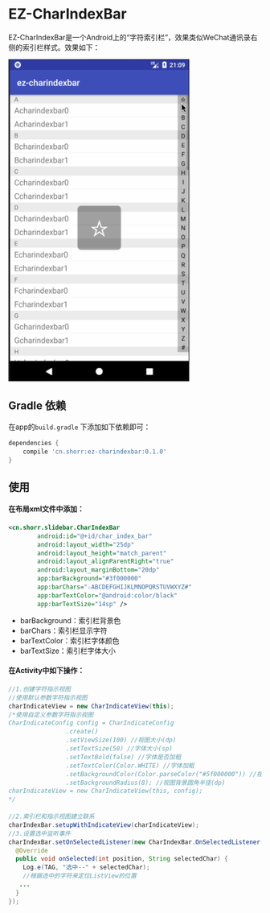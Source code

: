 # EZ-CharIndexBar

EZ-CharIndexBar是一个Android上的“字符索引栏”，效果类似WeChat通讯录右侧的索引栏样式。效果如下：

<img src="/screenshot/demo.gif?raw=true" width=360 height=640 alt="Quick Demo">


## Gradle 依赖
在app的`build.gradle` 下添加如下依赖即可：

```groovy
dependencies {
    compile 'cn.shorr:ez-charindexbar:0.1.0'
}
```

## 使用

#### 在布局xml文件中添加：

```xml
<cn.shorr.slidebar.CharIndexBar
        android:id="@+id/char_index_bar"
        android:layout_width="25dp"
        android:layout_height="match_parent"
        android:layout_alignParentRight="true"
        android:layout_marginBottom="20dp"
        app:barBackground="#3f000000"
        app:barChars="☆ABCDEFGHIJKLMNOPQRSTUVWXYZ#"
        app:barTextColor="@android:color/black"
        app:barTextSize="14sp" />
```
- barBackground：索引栏背景色
- barChars：索引栏显示字符
- barTextColor：索引栏字体颜色
- barTextSize：索引栏字体大小

#### 在Activity中如下操作：

```java
//1.创建字符指示视图
//使用默认参数字符指示视图
charIndicateView = new CharIndicateView(this);
/*使用自定义参数字符指示视图
CharIndicateConfig config = CharIndicateConfig
                .create()
                .setViewSize(100) //视图大小(dp)
                .setTextSize(50) //字体大小(sp)
                .setTextBold(false) //字体是否加粗
                .setTextColor(Color.WHITE) //字体加粗
                .setBackgroundColor(Color.parseColor("#5f000000")) //视图背景色
                .setBackgroundRadius(8); //视图背景圆角半径(dp)
charIndicateView = new CharIndicateView(this, config);
*/

//2.索引栏和指示视图建立联系
charIndexBar.setupWithIndicateView(charIndicateView);
//3.设置选中监听事件
charIndexBar.setOnSelectedListener(new CharIndexBar.OnSelectedListener() {
  @Override
  public void onSelected(int position, String selectedChar) {
    Log.e(TAG, "选中--" + selectedChar);
    //根据选中的字符来定位ListView的位置
   ... 
  }
});
```




